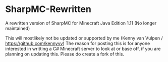 # SharpMC-Rewritten
A rewritten version of SharpMC for Minecraft Java Edition 1.11 (No longer maintained)

This will mostlikely not be updated or supported by me (Kenny van Vulpen / https://github.com/kennyvv)
The reason for posting this is for anyone interested in writting a C# Minecraft server to look at or base off, if you are planning on updating this. Please do create a fork of this.
